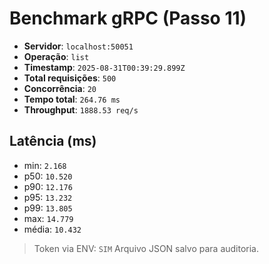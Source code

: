 # Benchmark gRPC (Passo 11)
- **Servidor**: `localhost:50051`
- **Operação**: `list`
- **Timestamp**: `2025-08-31T00:39:29.899Z`
- **Total requisições**: `500`
- **Concorrência**: `20`
- **Tempo total**: `264.76 ms`
- **Throughput**: `1888.53 req/s`
## Latência (ms)
- min: `2.168`
- p50: `10.520`
- p90: `12.176`
- p95: `13.232`
- p99: `13.805`
- max: `14.779`
- média: `10.432`

> Token via ENV: `SIM`
> Arquivo JSON salvo para auditoria.